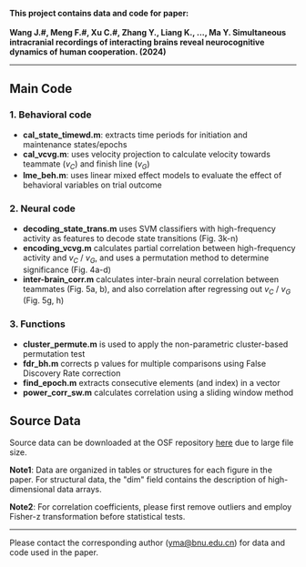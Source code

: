 **This project contains data and code for paper: <br/> <br/>
Wang J.#, Meng F.#, Xu C.#, Zhang Y., Liang K., ..., Ma Y. Simultaneous intracranial recordings of interacting brains reveal neurocognitive dynamics of human cooperation. (2024)** <br/>
___
## Main Code
### 1. Behavioral code
* **cal_state_timewd.m**: extracts time periods for initiation and maintenance states/epochs
* **cal_vcvg.m**: uses velocity projection to calculate velocity towards teammate ($v_C$) and finish line ($v_G$)
* **lme_beh.m**: uses linear mixed effect models to evaluate the effect of behavioral variables on trial outcome

### 2. Neural code
* **decoding_state_trans.m** uses SVM classifiers with high-frequency activity as features to decode state transitions (Fig. 3k-n)
* **encoding_vcvg.m** calculates partial correlation between high-frequency activity and $v_C$ / $v_G$, and uses a permutation method to determine significance (Fig. 4a-d)
* **inter-brain_corr.m** calculates inter-brain neural correlation between teammates (Fig. 5a, b), and also correlation after regressing out $v_C$ / $v_G$ (Fig. 5g, h)

### 3. Functions
* **cluster_permute.m** is used to apply the non-parametric cluster-based permutation test
* **fdr_bh.m** corrects p values for multiple comparisons using False Discovery Rate correction
* **find_epoch.m** extracts consecutive elements (and index) in a vector
* **power_corr_sw.m** calculates correlation using a sliding window method

## Source Data
Source data can be downloaded at the OSF repository [here](https://osf.io/cjv9k/) due to large file size.

**Note1**: Data are organized in tables or structures for each figure in the paper. For structural data, the "dim" field contains the description of high-dimensional data arrays. 

**Note2**: For correlation coefficients, please first remove outliers and employ Fisher-z transformation before statistical tests.

___
Please contact the corresponding author (yma@bnu.edu.cn) for data and code used in the paper.
